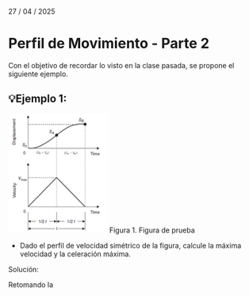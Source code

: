 27 / 04 / 2025
# Perfil de Movimiento - Parte 2 

Con el objetivo de recordar lo visto en la clase pasada, se propone el siguiente ejemplo.
## 💡Ejemplo 1:


<img src="Ej_1.png" alt="Ejemplo" width="200">
Figura 1. Figura de prueba


- Dado el perfil de velocidad simétrico de la figura, calcule la máxima velocidad y la celeración 
máxima.

Solución:







Retomando la 
